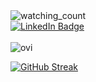 <img src="https://komarev.com/ghpvc/?username=fusiandrea28&color=brightgreen" alt="watching_count" />

<div id="badges">
  <a href="https://www.linkedin.com/in/andrea-fusi-me/">
    <img src="https://img.shields.io/badge/LinkedIn-blue?style=for-the-badge&logo=linkedin&logoColor=white" alt="LinkedIn Badge"/>
  </a>
</div>
<br>

<img src="https://github-readme-stats.vercel.app/api/top-langs?username=fusiandrea28&show_icons=true&locale=en&layout=compact&theme=chartreuse-dark" alt="ovi" />
<br>

[![GitHub Streak](http://github-readme-streak-stats.herokuapp.com?user=fusiandrea28&theme=dark&background=000000)](https://git.io/streak-stats)
